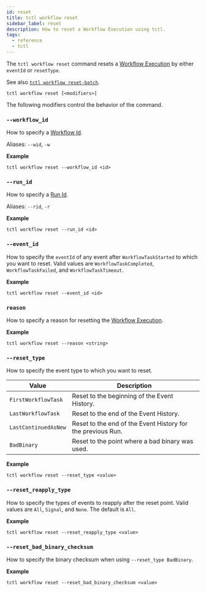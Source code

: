 ```yaml
---
id: reset
title: tctl workflow reset
sidebar_label: reset
description: How to reset a Workflow Execution using tctl.
tags:
  - reference
  - tctl
---
```


The `tctl workflow reset` command resets a [Workflow Execution](/docs/concepts/what-is-a-workflow-execution) by either `eventId` or `resetType`.

See also [`tctl workflow reset-batch`](/docs/tctl/workflow/reset-batch.md).

`tctl workflow reset [<modifiers>]`

The following modifiers control the behavior of the command.

### `--workflow_id`

How to specify a [Workflow Id](/docs/concepts/what-is-a-workflow-id).

Aliases: `--wid`, `-w`

**Example**

```
tctl workflow reset --workflow_id <id>
```

### `--run_id`

How to specify a [Run Id](/docs/concepts/what-is-a-run-id).

Aliases: `--rid`, `-r`

**Example**

```
tctl workflow reset --run_id <id>
```

### `--event_id`

How to specify the `eventId` of any event after `WorkflowTaskStarted` to which you want to reset.
Valid values are `WorkflowTaskCompleted`, `WorkflowTaskFailed`, and `WorkflowTaskTimeout`.

**Example**

```
tctl workflow reset --event_id <id>
```

### `reason`

How to specify a reason for resetting the [Workflow Execution](/docs/concepts/what-is-a-workflow-execution).

<!-- Alias: `--re` -->

**Example**

```
tctl workflow reset --reason <string>
```

### `--reset_type`

How to specify the event type to which you want to reset.

| Value                | Description                                                 |
| -------------------- | ----------------------------------------------------------- |
| `FirstWorkflowTask`  | Reset to the beginning of the Event History.                |
| `LastWorkflowTask`   | Reset to the end of the Event History.                      |
| `LastContinuedAsNew` | Reset to the end of the Event History for the previous Run. |
| `BadBinary`          | Reset to the point where a bad binary was used.             |

**Example**

```
tctl workflow reset --reset_type <value>
```

### `--reset_reapply_type`

How to specify the types of events to reapply after the reset point.
Valid values are `All`, `Signal`, and `None`. The default is `All`.

**Example**

```
tctl workflow reset --reset_reapply_type <value>
```

### `--reset_bad_binary_checksum`

How to specify the binary checksum when using `--reset_type BadBinary`.

**Example**

```
tctl workflow reset --reset_bad_binary_checksum <value>
```
